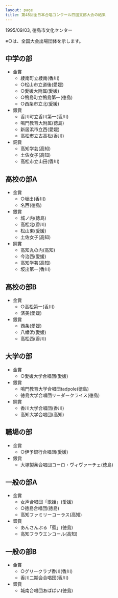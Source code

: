 ```yaml
---
layout: page
title: 第48回全日本合唱コンクール四国支部大会の結果
---
```

1995/09/03, 徳島市文化センター

※○は、全国大会出場団体を示します。

中学の部
--------

-   金賞
    -   綾南町立綾南(香川)
    -   ○松山市立道後(愛媛)
    -   ○愛媛大附属(愛媛)
    -   ○鴨島町立鴨島第一(徳島)
    -   ○西条市立北(愛媛)
-   銀賞
    -   香川町立香川第一(香川)
    -   鳴門教育大附属(徳島)
    -   新居浜市立西(愛媛)
    -   高松市立古高松(香川)
-   銅賞
    -   高知学芸(高知)
    -   土佐女子(高知)
    -   高松市立山田(香川)

高校の部A
---------

-   金賞
    -   ○坂出(香川)
    -   名西(徳島)
-   銀賞
    -   城ノ内(徳島)
    -   高松北(香川)
    -   松山東(愛媛)
    -   土佐女子(高知)
-   銅賞
    -   高知丸の内(高知)
    -   今治西(愛媛)
    -   高知学芸(高知)
    -   坂出第一(香川)

高校の部B
---------

-   金賞
    -   ○高松第一(香川)
    -   済美(愛媛)
-   銀賞
    -   西条(愛媛)
    -   八幡浜(愛媛)
    -   高松西(香川)

大学の部
--------

-   金賞
    -   ○愛媛大学合唱団(愛媛)
-   銀賞
    -   鳴門教育大学合唱団tadpole(徳島)
    -   徳島大学合唱団リーダークライス(徳島)
-   銅賞
    -   香川大学合唱団(香川)
    -   高知大学合唱団(高知)

職場の部
--------

-   金賞
    -   ○伊予銀行合唱団(愛媛)
-   銀賞
    -   大塚製薬合唱団コーロ・ヴィヴァーチェ(徳島)

一般の部A
---------

-   金賞
    -   女声合唱団「歌姫」(愛媛)
    -   ○徳島合唱団(徳島)
    -   高知ファミリーコーラス(高知)
-   銀賞
    -   あんさんぶる「藍」(徳島)
    -   高知フラウエンコール(高知)

一般の部B
---------

-   金賞
    -   ○グリークラブ香川(香川)
    -   香川二期会合唱団(香川)
-   銀賞
    -   城南合唱団あばばい(徳島)
